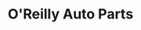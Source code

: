 ---
title: "O'Reilly Auto Parts"
url: /glendale/oreilly-auto-parts-west-thunderbird-road/
shop: Autoteile
---